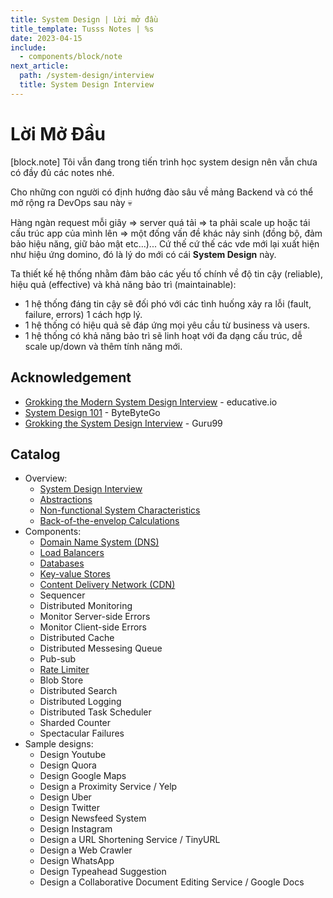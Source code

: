```yaml
---
title: System Design | Lời mở đầu
title_template: Tusss Notes | %s
date: 2023-04-15
include:
  - components/block/note
next_article:
  path: /system-design/interview
  title: System Design Interview
---
```


# Lời Mở Đầu

[block.note]
  Tôi vẫn đang trong tiến trình học system design nên vẫn chưa có đầy đủ các notes nhé.

Cho những con người có định hướng đào sâu về mảng Backend và có thể mở rộng ra DevOps sau này 💀

Hàng ngàn request mỗi giây => server quá tải => ta phải scale up hoặc tái cấu trúc app của mình lên => một đống vấn đề khác nảy sinh (đồng bộ, đảm bảo hiệu năng, giữ bảo mật etc...)... Cứ thế cứ thế các vde mới lại xuất hiện như hiệu ứng domino, đó là lý do mới có cái **System Design** này.

Ta thiết kế hệ thống nhằm đảm bảo các yếu tố chính về độ tin cậy (reliable), hiệu quả (effective) và khả năng bảo trì (maintainable):

- 1 hệ thống đáng tin cậy sẽ đối phó với các tình huống xảy ra lỗi (fault, failure, errors) 1 cách hợp lý.
- 1 hệ thống có hiệu quả sẽ đáp ứng mọi yêu cầu từ business và users.
- 1 hệ thống có khả năng bảo trì sẽ linh hoạt với đa dạng cấu trúc, dễ scale up/down và thêm tính năng mới.

## Acknowledgement

- [Grokking the Modern System Design Interview](https://www.educative.io/courses/grokking-modern-system-design-interview-for-engineers-managers) - educative.io
- [System Design 101](https://github.com/ByteByteGoHq/system-design-101) - ByteByteGo
- [Grokking the System Design Interview](https://www.designgurus.io/course/grokking-the-system-design-interview) - Guru99

## Catalog

- Overview:
  - [System Design Interview](/system-design/interview)
  - [Abstractions](/system-design/abstractions)
  - [Non-functional System Characteristics](/system-design/non-functional-system-characteristics)
  - [Back-of-the-envelop Calculations](/system-design/back-of-the-envelop-calculations)
- Components:
  - [Domain Name System (DNS)](/system-design/dns)
  - [Load Balancers](/system-design/load-balancers)
  - [Databases](/system-design/databases)
  - [Key-value Stores](/system-design/key-value-store)
  - [Content Delivery Network (CDN)](/system-design/cdn)
  - Sequencer
  - Distributed Monitoring
  - Monitor Server-side Errors
  - Monitor Client-side Errors
  - Distributed Cache
  - Distributed Messesing Queue
  - Pub-sub
  - [Rate Limiter](/system-design/rate-limiter)
  - Blob Store
  - Distributed Search
  - Distributed Logging
  - Distributed Task Scheduler
  - Sharded Counter
  - Spectacular Failures
- Sample designs:
  - Design Youtube
  - Design Quora
  - Design Google Maps
  - Design a Proximity Service / Yelp
  - Design Uber
  - Design Twitter
  - Design Newsfeed System
  - Design Instagram
  - Design a URL Shortening Service / TinyURL
  - Design a Web Crawler
  - Design WhatsApp
  - Design Typeahead Suggestion
  - Design a Collaborative Document Editing Service / Google Docs
